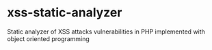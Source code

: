 # xss-static-analyzer
Static analyzer of XSS attacks vulnerabilities in PHP implemented with object oriented programming
